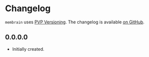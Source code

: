 # Changelog

`membrain` uses [PVP Versioning][1].
The changelog is available [on GitHub][2].

## 0.0.0.0

* Initially created.

[1]: https://pvp.haskell.org
[2]: https://github.com/kowainik/membrain/releases
